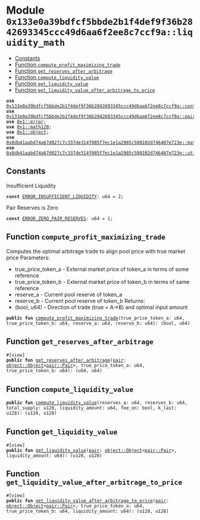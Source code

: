 
<a id="0x133e0a39bdfcf5bbde2b1f4def9f36b2842693345ccc49d6aa6f2ee8c7ccf9a_liquidity_math"></a>

# Module `0x133e0a39bdfcf5bbde2b1f4def9f36b2842693345ccc49d6aa6f2ee8c7ccf9a::liquidity_math`



-  [Constants](#@Constants_0)
-  [Function `compute_profit_maximizing_trade`](#0x133e0a39bdfcf5bbde2b1f4def9f36b2842693345ccc49d6aa6f2ee8c7ccf9a_liquidity_math_compute_profit_maximizing_trade)
-  [Function `get_reserves_after_arbitrage`](#0x133e0a39bdfcf5bbde2b1f4def9f36b2842693345ccc49d6aa6f2ee8c7ccf9a_liquidity_math_get_reserves_after_arbitrage)
-  [Function `compute_liquidity_value`](#0x133e0a39bdfcf5bbde2b1f4def9f36b2842693345ccc49d6aa6f2ee8c7ccf9a_liquidity_math_compute_liquidity_value)
-  [Function `get_liquidity_value`](#0x133e0a39bdfcf5bbde2b1f4def9f36b2842693345ccc49d6aa6f2ee8c7ccf9a_liquidity_math_get_liquidity_value)
-  [Function `get_liquidity_value_after_arbitrage_to_price`](#0x133e0a39bdfcf5bbde2b1f4def9f36b2842693345ccc49d6aa6f2ee8c7ccf9a_liquidity_math_get_liquidity_value_after_arbitrage_to_price)


<pre><code><b>use</b> <a href="controller.md#0x133e0a39bdfcf5bbde2b1f4def9f36b2842693345ccc49d6aa6f2ee8c7ccf9a_controller">0x133e0a39bdfcf5bbde2b1f4def9f36b2842693345ccc49d6aa6f2ee8c7ccf9a::controller</a>;
<b>use</b> <a href="pair.md#0x133e0a39bdfcf5bbde2b1f4def9f36b2842693345ccc49d6aa6f2ee8c7ccf9a_pair">0x133e0a39bdfcf5bbde2b1f4def9f36b2842693345ccc49d6aa6f2ee8c7ccf9a::pair</a>;
<b>use</b> <a href="">0x1::error</a>;
<b>use</b> <a href="">0x1::math128</a>;
<b>use</b> <a href="">0x1::object</a>;
<b>use</b> <a href="">0x8db41aabd74a67d027c7c337de314f085f7ec1e1a2985c500102d746407e723e::math</a>;
<b>use</b> <a href="">0x8db41aabd74a67d027c7c337de314f085f7ec1e1a2985c500102d746407e723e::utils</a>;
</code></pre>



<a id="@Constants_0"></a>

## Constants


<a id="0x133e0a39bdfcf5bbde2b1f4def9f36b2842693345ccc49d6aa6f2ee8c7ccf9a_liquidity_math_ERROR_INSUFFICIENT_LIQUIDITY"></a>

Insufficient Liquidity


<pre><code><b>const</b> <a href="liquidity_math.md#0x133e0a39bdfcf5bbde2b1f4def9f36b2842693345ccc49d6aa6f2ee8c7ccf9a_liquidity_math_ERROR_INSUFFICIENT_LIQUIDITY">ERROR_INSUFFICIENT_LIQUIDITY</a>: u64 = 2;
</code></pre>



<a id="0x133e0a39bdfcf5bbde2b1f4def9f36b2842693345ccc49d6aa6f2ee8c7ccf9a_liquidity_math_ERROR_ZERO_PAIR_RESERVES"></a>

Pair Reserves is Zero


<pre><code><b>const</b> <a href="liquidity_math.md#0x133e0a39bdfcf5bbde2b1f4def9f36b2842693345ccc49d6aa6f2ee8c7ccf9a_liquidity_math_ERROR_ZERO_PAIR_RESERVES">ERROR_ZERO_PAIR_RESERVES</a>: u64 = 1;
</code></pre>



<a id="0x133e0a39bdfcf5bbde2b1f4def9f36b2842693345ccc49d6aa6f2ee8c7ccf9a_liquidity_math_compute_profit_maximizing_trade"></a>

## Function `compute_profit_maximizing_trade`

Computes the optimal arbitrage trade to align pool price with true market price
Parameters:
* true_price_token_a - External market price of token_a in terms of some reference
* true_price_token_b - External market price of token_b in terms of same reference
* reserve_a - Current pool reserve of token_a
* reserve_b - Current pool reserve of token_b
Returns:
* (bool, u64) - Direction of trade (true = A->B) and optimal input amount


<pre><code><b>public</b> <b>fun</b> <a href="liquidity_math.md#0x133e0a39bdfcf5bbde2b1f4def9f36b2842693345ccc49d6aa6f2ee8c7ccf9a_liquidity_math_compute_profit_maximizing_trade">compute_profit_maximizing_trade</a>(true_price_token_a: u64, true_price_token_b: u64, reserve_a: u64, reserve_b: u64): (bool, u64)
</code></pre>



<a id="0x133e0a39bdfcf5bbde2b1f4def9f36b2842693345ccc49d6aa6f2ee8c7ccf9a_liquidity_math_get_reserves_after_arbitrage"></a>

## Function `get_reserves_after_arbitrage`



<pre><code>#[view]
<b>public</b> <b>fun</b> <a href="liquidity_math.md#0x133e0a39bdfcf5bbde2b1f4def9f36b2842693345ccc49d6aa6f2ee8c7ccf9a_liquidity_math_get_reserves_after_arbitrage">get_reserves_after_arbitrage</a>(<a href="pair.md#0x133e0a39bdfcf5bbde2b1f4def9f36b2842693345ccc49d6aa6f2ee8c7ccf9a_pair">pair</a>: <a href="_Object">object::Object</a>&lt;<a href="pair.md#0x133e0a39bdfcf5bbde2b1f4def9f36b2842693345ccc49d6aa6f2ee8c7ccf9a_pair_Pair">pair::Pair</a>&gt;, true_price_token_a: u64, true_price_token_b: u64): (u64, u64)
</code></pre>



<a id="0x133e0a39bdfcf5bbde2b1f4def9f36b2842693345ccc49d6aa6f2ee8c7ccf9a_liquidity_math_compute_liquidity_value"></a>

## Function `compute_liquidity_value`



<pre><code><b>public</b> <b>fun</b> <a href="liquidity_math.md#0x133e0a39bdfcf5bbde2b1f4def9f36b2842693345ccc49d6aa6f2ee8c7ccf9a_liquidity_math_compute_liquidity_value">compute_liquidity_value</a>(reserves_a: u64, reserves_b: u64, total_supply: u128, liquidity_amount: u64, fee_on: bool, k_last: u128): (u128, u128)
</code></pre>



<a id="0x133e0a39bdfcf5bbde2b1f4def9f36b2842693345ccc49d6aa6f2ee8c7ccf9a_liquidity_math_get_liquidity_value"></a>

## Function `get_liquidity_value`



<pre><code>#[view]
<b>public</b> <b>fun</b> <a href="liquidity_math.md#0x133e0a39bdfcf5bbde2b1f4def9f36b2842693345ccc49d6aa6f2ee8c7ccf9a_liquidity_math_get_liquidity_value">get_liquidity_value</a>(<a href="pair.md#0x133e0a39bdfcf5bbde2b1f4def9f36b2842693345ccc49d6aa6f2ee8c7ccf9a_pair">pair</a>: <a href="_Object">object::Object</a>&lt;<a href="pair.md#0x133e0a39bdfcf5bbde2b1f4def9f36b2842693345ccc49d6aa6f2ee8c7ccf9a_pair_Pair">pair::Pair</a>&gt;, liquidity_amount: u64): (u128, u128)
</code></pre>



<a id="0x133e0a39bdfcf5bbde2b1f4def9f36b2842693345ccc49d6aa6f2ee8c7ccf9a_liquidity_math_get_liquidity_value_after_arbitrage_to_price"></a>

## Function `get_liquidity_value_after_arbitrage_to_price`



<pre><code>#[view]
<b>public</b> <b>fun</b> <a href="liquidity_math.md#0x133e0a39bdfcf5bbde2b1f4def9f36b2842693345ccc49d6aa6f2ee8c7ccf9a_liquidity_math_get_liquidity_value_after_arbitrage_to_price">get_liquidity_value_after_arbitrage_to_price</a>(<a href="pair.md#0x133e0a39bdfcf5bbde2b1f4def9f36b2842693345ccc49d6aa6f2ee8c7ccf9a_pair">pair</a>: <a href="_Object">object::Object</a>&lt;<a href="pair.md#0x133e0a39bdfcf5bbde2b1f4def9f36b2842693345ccc49d6aa6f2ee8c7ccf9a_pair_Pair">pair::Pair</a>&gt;, true_price_token_a: u64, true_price_token_b: u64, liquidity_amount: u64): (u128, u128)
</code></pre>

